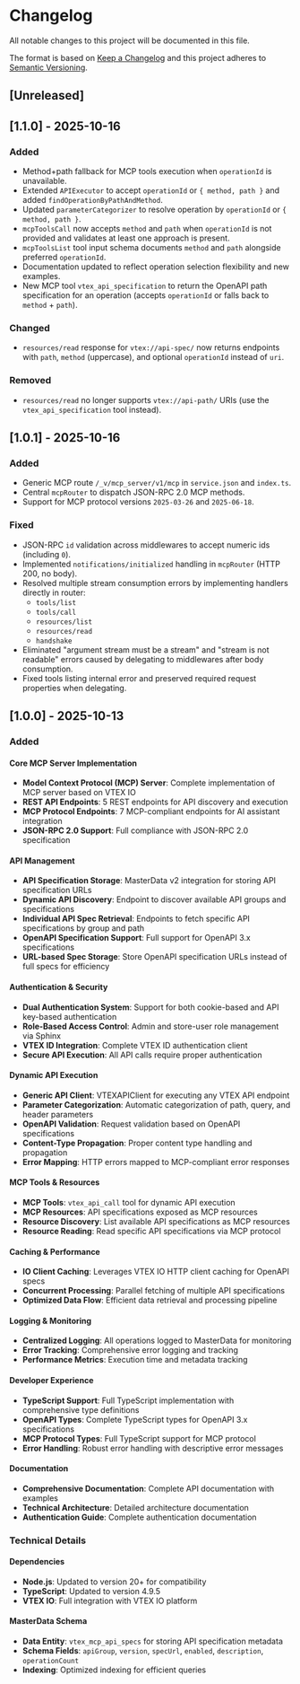 # Changelog

All notable changes to this project will be documented in this file.

The format is based on [Keep a Changelog](http://keepachangelog.com/en/1.0.0/)
and this project adheres to [Semantic Versioning](http://semver.org/spec/v2.0.0.html).

## [Unreleased]

## [1.1.0] - 2025-10-16

### Added

- Method+path fallback for MCP tools execution when `operationId` is unavailable.
- Extended `APIExecutor` to accept `operationId` or `{ method, path }` and added `findOperationByPathAndMethod`.
- Updated `parameterCategorizer` to resolve operation by `operationId` or `{ method, path }`.
- `mcpToolsCall` now accepts `method` and `path` when `operationId` is not provided and validates at least one approach is present.
- `mcpToolsList` tool input schema documents `method` and `path` alongside preferred `operationId`.
- Documentation updated to reflect operation selection flexibility and new examples.
- New MCP tool `vtex_api_specification` to return the OpenAPI path specification for an operation (accepts `operationId` or falls back to `method` + `path`).

### Changed

- `resources/read` response for `vtex://api-spec/` now returns endpoints with `path`, `method` (uppercase), and optional `operationId` instead of `uri`.

### Removed

- `resources/read` no longer supports `vtex://api-path/` URIs (use the `vtex_api_specification` tool instead).

## [1.0.1] - 2025-10-16

### Added

- Generic MCP route `/_v/mcp_server/v1/mcp` in `service.json` and `index.ts`.
- Central `mcpRouter` to dispatch JSON-RPC 2.0 MCP methods.
- Support for MCP protocol versions `2025-03-26` and `2025-06-18`.

### Fixed

- JSON-RPC `id` validation across middlewares to accept numeric ids (including `0`).
- Implemented `notifications/initialized` handling in `mcpRouter` (HTTP 200, no body).
- Resolved multiple stream consumption errors by implementing handlers directly in router:
  - `tools/list`
  - `tools/call`
  - `resources/list`
  - `resources/read`
  - `handshake`
- Eliminated "argument stream must be a stream" and "stream is not readable" errors caused by delegating to middlewares after body consumption.
- Fixed tools listing internal error and preserved required request properties when delegating.

## [1.0.0] - 2025-10-13

### Added

#### Core MCP Server Implementation

- **Model Context Protocol (MCP) Server**: Complete implementation of MCP server based on VTEX IO
- **REST API Endpoints**: 5 REST endpoints for API discovery and execution
- **MCP Protocol Endpoints**: 7 MCP-compliant endpoints for AI assistant integration
- **JSON-RPC 2.0 Support**: Full compliance with JSON-RPC 2.0 specification

#### API Management

- **API Specification Storage**: MasterData v2 integration for storing API specification URLs
- **Dynamic API Discovery**: Endpoint to discover available API groups and specifications
- **Individual API Spec Retrieval**: Endpoints to fetch specific API specifications by group and path
- **OpenAPI Specification Support**: Full support for OpenAPI 3.x specifications
- **URL-based Spec Storage**: Store OpenAPI specification URLs instead of full specs for efficiency

#### Authentication & Security

- **Dual Authentication System**: Support for both cookie-based and API key-based authentication
- **Role-Based Access Control**: Admin and store-user role management via Sphinx
- **VTEX ID Integration**: Complete VTEX ID authentication client
- **Secure API Execution**: All API calls require proper authentication

#### Dynamic API Execution

- **Generic API Client**: VTEXAPIClient for executing any VTEX API endpoint
- **Parameter Categorization**: Automatic categorization of path, query, and header parameters
- **OpenAPI Validation**: Request validation based on OpenAPI specifications
- **Content-Type Propagation**: Proper content type handling and propagation
- **Error Mapping**: HTTP errors mapped to MCP-compliant error responses

#### MCP Tools & Resources

- **MCP Tools**: `vtex_api_call` tool for dynamic API execution
- **MCP Resources**: API specifications exposed as MCP resources
- **Resource Discovery**: List available API specifications as MCP resources
- **Resource Reading**: Read specific API specifications via MCP protocol

#### Caching & Performance

- **IO Client Caching**: Leverages VTEX IO HTTP client caching for OpenAPI specs
- **Concurrent Processing**: Parallel fetching of multiple API specifications
- **Optimized Data Flow**: Efficient data retrieval and processing pipeline

#### Logging & Monitoring

- **Centralized Logging**: All operations logged to MasterData for monitoring
- **Error Tracking**: Comprehensive error logging and tracking
- **Performance Metrics**: Execution time and metadata tracking

#### Developer Experience

- **TypeScript Support**: Full TypeScript implementation with comprehensive type definitions
- **OpenAPI Types**: Complete TypeScript types for OpenAPI 3.x specifications
- **MCP Protocol Types**: Full TypeScript support for MCP protocol
- **Error Handling**: Robust error handling with descriptive error messages

#### Documentation

- **Comprehensive Documentation**: Complete API documentation with examples
- **Technical Architecture**: Detailed architecture documentation
- **Authentication Guide**: Complete authentication documentation

### Technical Details

#### Dependencies

- **Node.js**: Updated to version 20+ for compatibility
- **TypeScript**: Updated to version 4.9.5
- **VTEX IO**: Full integration with VTEX IO platform

#### MasterData Schema

- **Data Entity**: `vtex_mcp_api_specs` for storing API specification metadata
- **Schema Fields**: `apiGroup`, `version`, `specUrl`, `enabled`, `description`, `operationCount`
- **Indexing**: Optimized indexing for efficient queries
